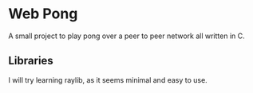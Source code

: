 # Web Pong
A small project to play pong over a peer to peer network all written in C.

## Libraries
I will try learning raylib, as it seems minimal and easy to use.

